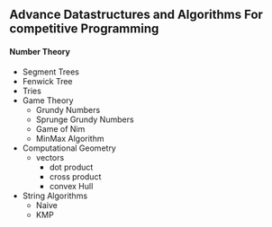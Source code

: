 ## Advance Datastructures and Algorithms For competitive Programming

#### Number Theory
  
- Segment Trees
- Fenwick Tree
- Tries
- Game Theory
  - Grundy Numbers
  - Sprunge Grundy Numbers
  - Game of Nim
  - MinMax Algorithm
- Computational Geometry
  - vectors
    - dot product
    - cross product
    - convex Hull
- String Algorithms
  - Naive
  - KMP